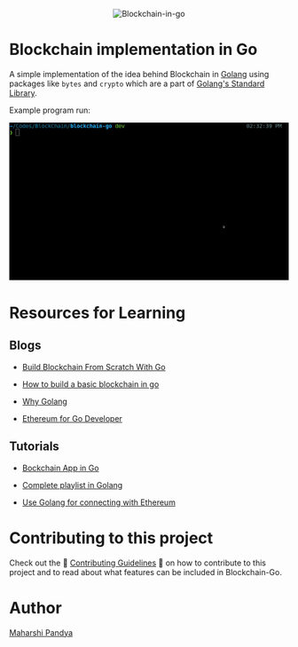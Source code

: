 <p align="center"><img src="https://www.brsoftech.com/blog/wp-content/uploads/2020/03/2-2.jpg" title="golang" alt="Blockchain-in-go"></p>

# Blockchain implementation in Go

A simple implementation of the idea behind Blockchain in [Golang](https://golang.org/) using packages like
`bytes` and `crypto` which are a part of [Golang's Standard Library](https://pkg.go.dev/std).

Example program run:


![Blockchain in Go](assets/CLI.gif)

# Resources for Learning

## Blogs

- [Build Blockchain From Scratch With Go](https://www.freecodecamp.org/news/build-a-blockchain-in-golang-from-scratch/)

- [How to build a basic blockchain in go](https://levelup.gitconnected.com/how-to-build-a-basic-blockchain-in-go-c5745ea06456)

- [Why Golang](https://medium.com/karachain/why-i-am-building-a-blockchain-in-go-6395a60b24dd)

- [Ethereum for Go Developer](https://ethereum.org/en/developers/docs/programming-languages/golang/)

## Tutorials

- [Bockchain App in Go](https://www.youtube.com/watch?v=Crw97KjIe6o)

- [Complete playlist in Golang](https://www.youtube.com/watch?v=mYlHT9bB6OE&list=PLpP5MQvVi4PGmNYGEsShrlvuE2B33xV1L)

- [Use Golang for connecting with Ethereum](https://www.youtube.com/watch?v=-7uChuO_VzM)

# Contributing to this project

Check out the :tada: [Contributing Guidelines](https://github.com/Maharshi-Pandya/blockchain-go/blob/dev/docs/CONTRIBUTING.md) :tada: on how to contribute to this project and to read about what features can be included in Blockchain-Go.

# Author

<a href="https://github.com/Maharshi-Pandya">Maharshi Pandya</a>
